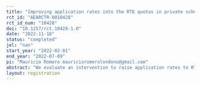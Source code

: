 ```yaml
---
title: "Improving application rates into the RTE quotas in private schools: Evidence from Chhattisgarh"
rct_id: "AEARCTR-0010428"
rct_id_num: "10428"
doi: "10.1257/rct.10428-1.0"
date: "2022-11-18"
status: "completed"
jel: "nan"
start_year: "2022-02-01"
end_year: "2022-07-09"
pi: "Mauricio Romero mauricioromerolondono@gmail.com"
abstract: "We evaluate an intervention to raise application rates to RTE quota seats (under Clause 12(1)(c)) in Chhattisgarh. The intervention offered  more detailed information about the policy (such as application deadlines, eligibility criteria, and required documentation), combined with in-person assistance for submitting online applications. This intervention was delivered to 459 households that were randomly selected from 914 households in a representative household sample."
layout: registration
---
```


